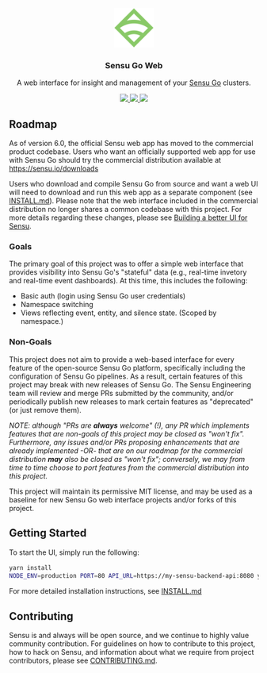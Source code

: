 <p align="center">
  <a href="https://www.sensu.io/">
    <img alt="Sensu"
      src="https://raw.githubusercontent.com/sensu/web/828c7a0c2a6abb7ea215ca6ded903ba26045f542/logo.png"
      width="80"
    />
  </a>
</p>

<h3 align="center">
  Sensu Go Web
</h3>

<p align="center">
  A web interface for insight and management of your <a href="https://sensu.io/products/core">Sensu Go</a> clusters.
</p>

<p align="center">
  <a href="#">
    <img src="https://img.shields.io/github/commit-activity/m/sensu/web.svg?style=flat" />
  </a>
  <a href="https://github.com/sensu/web/blob/master/LICENSE">
    <img src="https://img.shields.io/github/license/sensu/web.svg?style=flat" />
  </a>
  <a href="https://circleci.com/gh/sensu/web">
    <img src="https://circleci.com/gh/sensu/web/tree/master.svg?style=shield&circle-token=0b15707495fa6899226391b58d73a2526d87f9d4" />
  </a>
</p>

## Roadmap

As of version 6.0, the official Sensu web app has moved to the commercial product codebase. Users who want an officially supported web app for use with Sensu Go should try the commercial distribution available at https://sensu.io/downloads 

Users who download and compile Sensu Go from source and want a web UI will need to download and run this web app as a separate component (see [INSTALL.md](INSTALL.md)). Please note that the web interface included in the commercial distribution no longer shares a common codebase with this project. For more details regarding these changes, please see [Building a better UI for Sensu].

### Goals

The primary goal of this project was to offer a simple web interface that provides visibility into Sensu Go's "stateful" data (e.g., real-time invetory and real-time event dashboards). At this time, this includes the following:

* Basic auth (login using Sensu Go user credentials)
* Namespace switching
* Views reflecting event, entity, and silence state. (Scoped by namespace.)

### Non-Goals

This project does not aim to provide a web-based interface for every feature of the open-source Sensu Go platform, specifically including the configuration of Sensu Go pipelines. As a result, certain features of this project may break with new releases of Sensu Go. The Sensu Engineering team will review and merge PRs submitted by the community, and/or periodically publish new releases to mark certain features as "deprecated" (or just remove them).

_NOTE: although "PRs are **always** welcome" (!), any PR which implements features that are non-goals of this project may be closed as "won't fix". Furthermore, any issues and/or PRs proposing enhancements that are already implemented -OR- that are on our roadmap for the commercial distribution **may** also be closed as "won't fix"; conversely, we may from time to time choose to port features from the commercial distribution into this project._

This project will maintain its permissive MIT license, and may be used as a baseline for new Sensu Go web interface projects and/or forks of this project.

## Getting Started

To start the UI, simply run the following:

```bash
yarn install
NODE_ENV=production PORT=80 API_URL=https://my-sensu-backend-api:8080 yarn node scripts serve
```
For more detailed installation instructions, see [INSTALL.md](INSTALL.md)

## Contributing

Sensu is and always will be open source, and we continue to highly value
community contribution. For guidelines on how to contribute to this project, how
to hack on Sensu, and information about what we require from project
contributors, please see [CONTRIBUTING.md].

[sensu go]: https://sensu.io/products/core
[installation documentation]: https://docs.sensu.io/sensu-go/latest/installation/install-sensu/
[contributing.md]: CONTRIBUTING.md
[Building a better UI for Sensu]: https://discourse.sensu.io/t/building-a-better-ui-for-sensu/1859